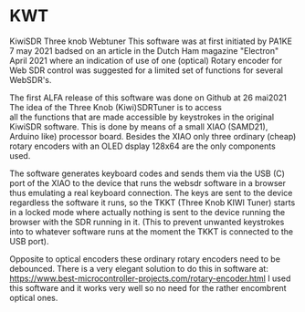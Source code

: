 # KWT
 KiwiSDR Three knob Webtuner
This software was at first initiated by PA1KE 7 may 2021
badsed on an article in the Dutch Ham magazine "Electron"
April 2021 where an indication of use of one (optical) Rotary encoder 
for Web SDR control was suggested for a limited set of functions for 
several WebSDR's.

The first ALFA release of this software was done on Github at 26 mai2021 
The idea of the Three Knob (Kiwi)SDRTuner is to access  
all the functions that are made accessible by keystrokes in the original
KiwiSDR software. This is done by means of a small XIAO (SAMD21), Arduino like)
processor board. Besides the XIAO only three ordinary (cheap) rotary encoders with an OLED dsplay 128x64 
are the only components used. 

The software generates keyboard codes and sends them via the USB (C) port
of the XIAO to the device that runs the websdr software in a browser thus emulating a real keyboard connection.
The keys are sent to the device regardless the software it runs, so the TKKT (Three Knob KIWI Tuner) starts
in a locked mode where actually nothing is sent to the device running the browser with the SDR running in it.
(This to prevent unwanted keystrokes into to whatever software runs at the moment the TKKT is connected to the USB port).

Opposite to optical encoders these ordinary rotary encoders need to be debounced.
There is a very elegant solution to do this in software at:
https://www.best-microcontroller-projects.com/rotary-encoder.html
I used this software and it works very well so no need for the rather encombrent
optical ones.


